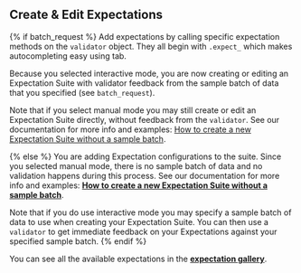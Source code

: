 ## Create & Edit Expectations

{% if batch_request %}
Add expectations by calling specific expectation methods on the `validator` object. They all begin with `.expect_` which makes autocompleting easy using tab.

Because you selected interactive mode, you are now creating or editing an Expectation Suite with validator feedback from the sample batch of data that you specified (see `batch_request`).

Note that if you select manual mode you may still create or edit an Expectation Suite directly, without feedback from the `validator`. See our documentation for more info and examples: [How to create a new Expectation Suite without a sample batch](https://docs.greatexpectations.io/en/latest/guides/how_to_guides/creating_and_editing_expectations/how_to_create_a_new_expectation_suite_without_a_sample_batch.html).

{% else %}
You are adding Expectation configurations to the suite. Since you selected manual mode, there is no sample batch of data and no validation happens during this process. See our documentation for more info and examples: **[How to create a new Expectation Suite without a sample batch](https://docs.greatexpectations.io/docs/guides/expectations/how_to_create_and_edit_expectations_based_on_domain_knowledge_without_inspecting_data_directly)**.

Note that if you do use interactive mode you may specify a sample batch of data to use when creating your Expectation Suite. You can then use a `validator` to get immediate feedback on your Expectations against your specified sample batch.
{% endif %}

You can see all the available expectations in the **[expectation gallery](https://greatexpectations.io/expectations)**.
